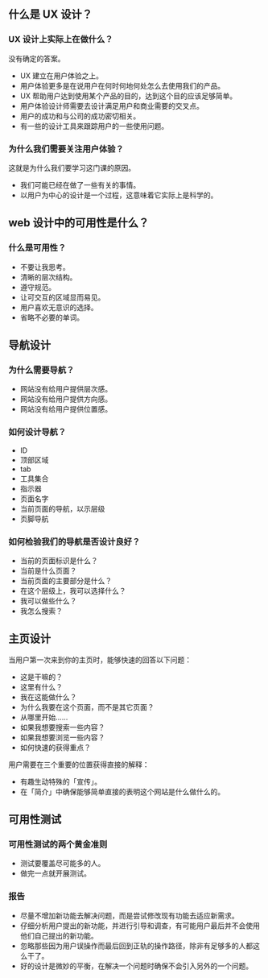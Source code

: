 ## 什么是 UX 设计？
### UX 设计上实际上在做什么？
没有确定的答案。

* UX 建立在用户体验之上。
* 用户体验更多是在说用户在何时何地何处怎么去使用我们的产品。
* UX 帮助用户达到使用某个产品的目的，达到这个目的应该足够简单。
* 用户体验设计师需要去设计满足用户和商业需要的交叉点。
* 用户的成功和与公司的成功密切相关。
* 有一些的设计工具来跟踪用户的一些使用问题。

### 为什么我们需要关注用户体验？
这就是为什么我们要学习这门课的原因。

* 我们可能已经在做了一些有关的事情。
* 以用户为中心的设计是一个过程，这意味着它实际上是科学的。


## web 设计中的可用性是什么？
### 什么是可用性？

* 不要让我思考。
* 清晰的层次结构。
* 遵守规范。
* 让可交互的区域显而易见。
* 用户喜欢无意识的选择。
* 省略不必要的单词。

## 导航设计
### 为什么需要导航？

* 网站没有给用户提供层次感。
* 网站没有给用户提供方向感。
* 网站没有给用户提供位置感。

### 如何设计导航？
* ID
* 顶部区域
* tab
* 工具集合
* 指示器
* 页面名字
* 当前页面的导航，以示层级
* 页脚导航

### 如何检验我们的导航是否设计良好？
* 当前的页面标识是什么？
* 当前是什么页面？
* 当前页面的主要部分是什么？
* 在这个层级上，我可以选择什么？
* 我可以做些什么？
* 我怎么搜索？

## 主页设计
当用户第一次来到你的主页时，能够快速的回答以下问题：

* 这是干嘛的？
* 这里有什么？
* 我在这能做什么？
* 为什么我要在这个页面，而不是其它页面？
* 从哪里开始......
* 如果我想要搜索一些内容？
* 如果我想要浏览一些内容？
* 如何快速的获得重点？

用户需要在三个重要的位置获得直接的解释：

* 有趣生动特殊的「宣传」。
* 在「简介」中确保能够简单直接的表明这个网站是什么做什么的。


## 可用性测试

### 可用性测试的两个黄金准则
* 测试要覆盖尽可能多的人。
* 做完一点就开展测试。

### 报告
* 尽量不增加新功能去解决问题，而是尝试修改现有功能去适应新需求。
* 仔细分析用户提出的新功能，并进行引导和调查，有可能用户最后并不会使用他们自己提出的新功能。
* 忽略那些因为用户误操作而最后回到正轨的操作路径，除非有足够多的人都这么干了。
* 好的设计是微妙的平衡，在解决一个问题时确保不会引入另外的一个问题。